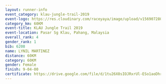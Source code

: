 ```yaml
---
layout: runner-info 
event_category: klau-jungle-trail-2019 
event-logo: https://res.cloudinary.com/raceyaya/image/upload/v1569072808/logo/klau-image_qwwxyw.png
category_km: 60KM 
event-title: KLAU Jungle Trail 2019 
event-location: Pasar Sg Klau, Pahang, Malaysia 
overall_rank: 4
gender_rank: 1
bib: 6208
name: LYNIL MARTINEZ
distance: 60KM
category: 60KM
gender: Female
finish: 9-04-00
certificate: https://drive.google.com/file/d/1tu26X8sIOJRxrUl-ESo1aoDhr5wQMekn/view?usp=sharing
---
```


